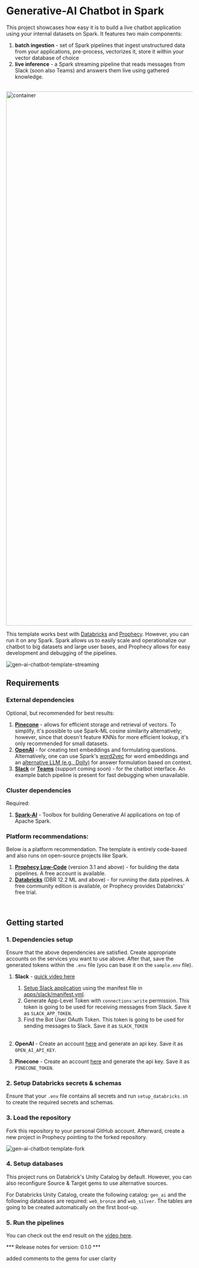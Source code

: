 # Generative-AI Chatbot in Spark

This project showcases how easy it is to build a live chatbot application using your internal datasets on Spark. It features two main components: 

1. **batch ingestion** - set of Spark pipelines that ingest unstructured data from your applications, pre-process, vectorizes it, store it within your vector database of choice
2. **live inference** - a Spark streaming pipeline that reads messages from Slack (soon also Teams) and answers them live using gathered knowledge.

<br>

<img width="1440" alt="container" src="https://github.com/prophecy-samples/gen-ai-chatbot-template/assets/3248329/c5f49bd5-5b4b-4c51-b050-e4e0ddf4f8e0">

<br>

This template works best with [Databricks](https://databricks.com/) and [Prophecy](https://www.prophecy.io/). However, you can run it on any Spark. Spark allows us to easily scale and operationalize our chatbot to big datasets and large user bases, and Prophecy allows for easy development and debugging of the pipelines. 

![gen-ai-chatbot-template-streaming](https://github.com/prophecy-samples/gen-ai-chatbot-template/assets/3248329/6fe672cb-5b60-4323-9380-de364afbce95)


## Requirements 


### External dependencies

Optional, but recommended for best results:

1. [**Pinecone**](https://www.pinecone.io/) - allows for efficient storage and retrieval of vectors. To simplify, it's possible to use Spark-ML cosine similarity alternatively; however, since that doesn't feature KNNs for more efficient lookup, it's only recommended for small datasets.
2. [**OpenAI**](https://openai.com/) - for creating text embeddings and formulating questions. Alternatively, one can use Spark's [word2vec](https://spark.apache.org/docs/2.2.0/mllib-feature-extraction.html#word2vec) for word embeddings and an [alternative LLM (e.g., Dolly)](https://github.com/prophecy-io/spark-ai/tree/main) for answer formulation based on context.
3. [**Slack**](https://slack.com/) or [**Teams**](https://teams.com/) (support coming soon) - for the chatbot interface. An example batch pipeline is present for fast debugging when unavailable.   

### Cluster dependencies

Required:

1. [**Spark-AI**](https://github.com/prophecy-io/spark-ai/tree/main) - Toolbox for building Generative AI applications on top of Apache Spark.

### Platform recommendations:

Below is a platform recommendation. The template is entirely code-based and also runs on open-source projects like Spark. 

1. [**Prophecy Low-Code**](https://www.prophecy.io/) (version 3.1 and above) - for building the data pipelines. A free account is available.
2. [**Databricks**](https://databricks.com/) (DBR 12.2 ML and above) - for running the data pipelines. A free community edition is available, or Prophecy provides Databricks' free trial. 

<br>

## Getting started

### 1. Dependencies setup

Ensure that the above dependencies are satisfied. Create appropriate accounts on the services you want to use above. After that, save the generated tokens within the `.env` file (you can base it on the `sample.env` file). 

1. **Slack** - [quick video here](https://www.loom.com/share/2d7afeacd92e44809ab29b43665329dd?sid=c4e08d9d-bf86-4a6f-9e9d-fce9d7a12578) 

   1. [Setup Slack application](https://api.slack.com/reference/manifests#creating_apps) using the manifest file in [apps/slack/manifest.yml](apps/slack/manifest.yaml).
   2. Generate App-Level Token with `connections:write` permission. This token is going to be used for receiving messages from Slack. Save it as `SLACK_APP_TOKEN`.
   3. Find the Bot User OAuth Token. This token is going to be used for sending messages to Slack. Save it as `SLACK_TOKEN`<br><br>
   
2. **OpenAI** - Create an account [here](https://platform.openai.com/signup) and generate an api key. Save it as `OPEN_AI_API_KEY`.

3. **Pinecone** - Create an account [here](https://app.pinecone.io) and generate the api key. Save it as `PINECONE_TOKEN`.  

### 2. Setup Databricks secrets & schemas

Ensure that your `.env` file contains all secrets and run `setup_databricks.sh` to create the required secrets and schemas. 

### 3. Load the repository 

Fork this repository to your personal GitHub account. Afterward, create a new project in Prophecy pointing to the forked repository. 

![gen-ai-chatbot-template-fork](https://github.com/prophecy-samples/gen-ai-chatbot-template/assets/3248329/dcdfabaf-4870-421d-9f92-4ab028c5db5a)

### 4. Setup databases

This project runs on Databrick's Unity Catalog by default. However, you can also reconfigure Source & Target gems to use alternative sources.

For Databricks Unity Catalog, create the following catalog: `gen_ai` and the following databases are required: `web_bronze` and `web_silver`. The tables are going to be created automatically on the first boot-up. 

### 5. Run the pipelines

You can check out the end result on the [video here](https://www.loom.com/share/a89ee52de80e41abb9b5647c1da73e18?sid=6fcf0298-79e8-412b-8e48-f58c9d6d7f3b). 





*** Release notes for version: 0.1.0 ***

added comments to the gems for user clarity